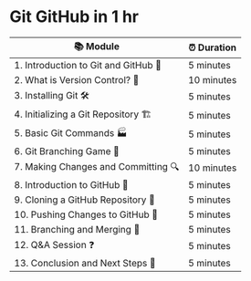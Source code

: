 # Git GitHub in 1 hr

| 📚 Module                                   | ⏰ Duration   |
|---------------------------------------------|--------------|
| 1. Introduction to Git and GitHub 👋       | 5 minutes    |
| 2. What is Version Control? 🤔             | 10 minutes   |
| 3. Installing Git 🛠️                      | 5 minutes    |
| 4. Initializing a Git Repository 🏗️      | 5 minutes    |
| 5. Basic Git Commands 🏭                 | 5 minutes   |
| 6. Git Branching Game  🌿               | 5 minutes   |
| 7. Making Changes and Committing 🔍       | 10 minutes   |
| 8. Introduction to GitHub 🚀             | 5 minutes    |
| 9. Cloning a GitHub Repository 🧩        | 5 minutes    |
| 10. Pushing Changes to GitHub 🔄         | 5 minutes    |
| 11. Branching and Merging 🌿              | 5 minutes    |
| 12. Q&A Session ❓                        | 5 minutes    |
| 13. Conclusion and Next Steps 🚪         | 5 minutes    |
